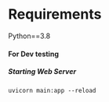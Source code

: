 
# Requirements 
Python==3.8

#### For Dev testing

##### Starting Web Server
    
    uvicorn main:app --reload